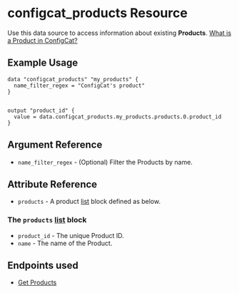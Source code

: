 # configcat_products Resource

Use this data source to access information about existing **Products**. [What is a Product in ConfigCat?](https://configcat.com/docs/main-concepts)

## Example Usage

```hcl
data "configcat_products" "my_products" {
  name_filter_regex = "ConfigCat's product"
}


output "product_id" {
  value = data.configcat_products.my_products.products.0.product_id
}
```

## Argument Reference

* `name_filter_regex` - (Optional) Filter the Products by name.

## Attribute Reference

* `products` - A product [list](https://www.terraform.io/docs/configuration/types.html#list-) block defined as below.

### The `products` [list](https://www.terraform.io/docs/configuration/types.html#list-) block

* `product_id` - The unique Product ID.
* `name` - The name of the Product.

## Endpoints used
- [Get Products](https://api.configcat.com/docs/index.html#operation/get-products)
